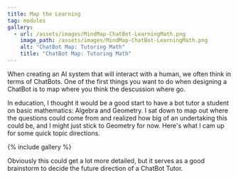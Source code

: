 ```yaml
---
title: Map the Learning
tag: modules
gallery:
  - url: /assets/images/MindMap-ChatBot-LearningMath.png
    image_path: /assets/images/MindMap-ChatBot-LearningMath.png
    alt: "ChatBot Map: Tutoring Math"
    title: "ChatBot Map: Tutoring Math"
---
```

When creating an AI system that will interact with a human, we often think in terms of ChatBots.
One of the first things you want to do when designing a ChatBot is to map where you think the descussion where go.

In education, I thought it would be a good start to have a bot tutor a student on basic mathematics: Algebra and Geometry.
I sat down to map out where the questions could come from and realized how big of an undertaking this could be, and I might just stick to Geometry for now. 
Here's what I cam up for some quick topic directions.

{% include gallery %}

Obviously this could get a lot more detailed, but it serves as a good brainstorm to decide the future direction of a ChatBot Tutor.